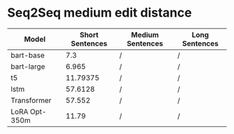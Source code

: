 # Seq2Seq medium edit distance

| Model               | Short Sentences | Medium Sentences | Long Sentences   |
|---------------------|-----------------|------------------|------------------|
| bart-base           | 7.3             | /                | /                |
| bart-large          | 6.965           | /                | /                |
| t5                  | 11.79375        | /                | /                |
| lstm                | 57.6128         | /                | /                |
| Transformer         | 57.552          | /                | /                |
| LoRA Opt-350m       | 11.79           | /                | /                |


